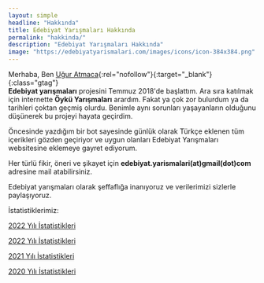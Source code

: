 ```yaml
---
layout: simple
headline: "Hakkında"
title: Edebiyat Yarışmaları Hakkında
permalink: "hakkinda/"
description: "Edebiyat Yarışmaları Hakkında"
image: "https://edebiyatyarismalari.com/images/icons/icon-384x384.png"
---
```


Merhaba, Ben [Uğur Atmaca](https://www.linkedin.com/in/atmacaugur/?ref=edebiyatyarismalari){:rel="nofollow"}{:target="_blank"}{:class="gtag"}  
**Edebiyat yarışmaları** projesini Temmuz 2018'de başlattım. Ara sıra katılmak için internette **Öykü Yarışmaları** arardım. Fakat ya çok zor bulurdum ya da tarihleri çoktan geçmiş olurdu. Benimle aynı sorunları yaşayanların olduğunu düşünerek bu projeyi hayata geçirdim.  

Öncesinde yazdığım bir bot sayesinde günlük olarak Türkçe eklenen tüm içerikleri gözden geçiriyor ve uygun olanları Edebiyat Yarışmaları websitesine eklemeye gayret ediyorum.  

Her türlü fikir, öneri ve şikayet için <b>edebiyat.yarismalari(at)gmail(dot)com</b> adresine mail atabilirsiniz.  

Edebiyat yarışmaları olarak şeffaflığa inanıyoruz ve verilerimizi sizlerle paylaşıyoruz.  

İstatistiklerimiz:  

[2022 Yılı İstatistikleri](https://edebiyatyarismalari.com/istatistik/2023)

[2022 Yılı İstatistikleri](https://edebiyatyarismalari.com/istatistik/2022)  

[2021 Yılı İstatistikleri](https://edebiyatyarismalari.com/istatistik/2021)  

[2020 Yılı İstatistikleri](https://edebiyatyarismalari.com/istatistik/2020)
